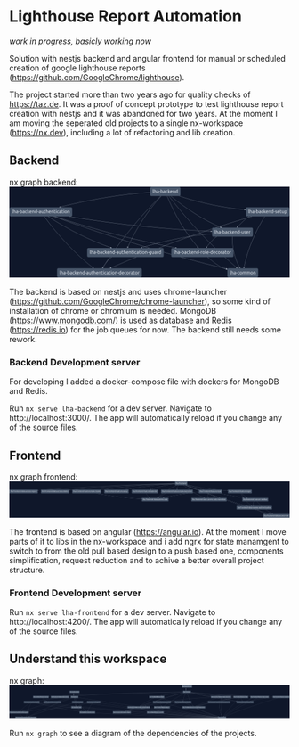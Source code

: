 # Lighthouse Report Automation

*work in progress, basicly working now*

Solution with nestjs backend and angular frontend for manual or scheduled creation of google lighthouse reports (https://github.com/GoogleChrome/lighthouse).

The project started more than two years ago for quality checks of https://taz.de.
It was a proof of concept prototype to test lighthouse report creation with nestjs and it was abandoned for two years.
At the moment I am moving the seperated old projects to a single nx-workspace (https://nx.dev), including a lot of refactoring and lib creation.

## Backend

nx graph backend:
![alt text](https://github.com/alcotronic/lighthouse-automation/raw/main/nx-graph-backend.png)

The backend is based on nestjs and uses chrome-launcher (https://github.com/GoogleChrome/chrome-launcher), so some kind of installation of chrome or chromium is needed. MongoDB (https://www.mongodb.com/) is used as database and Redis (https://redis.io) for the job queues for now.
The backend still needs some rework.

### Backend Development server

For developing I added a docker-compose file with dockers for MongoDB and Redis.

Run `nx serve lha-backend` for a dev server. Navigate to http://localhost:3000/. The app will automatically reload if you change any of the source files.

## Frontend

nx graph frontend:
![alt text](https://github.com/alcotronic/lighthouse-automation/raw/main/nx-graph-frontend.png)

The frontend is based on angular (https://angular.io).
At the moment I move parts of it to libs in the nx-workspace and i add ngrx for state manamgent to switch to from the old pull based design to a push based one, components simplification, request reduction and to achive a better overall project structure.

### Frontend Development server

Run `nx serve lha-frontend` for a dev server. Navigate to http://localhost:4200/. The app will automatically reload if you change any of the source files.

## Understand this workspace

nx graph:
![alt text](https://github.com/alcotronic/lighthouse-automation/raw/main/nx-graph.png)

Run `nx graph` to see a diagram of the dependencies of the projects.
